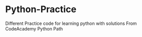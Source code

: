 # Python-Practice
Different Practice code for learning python with solutions
From CodeAcademy Python Path
